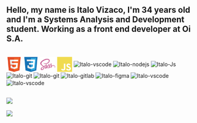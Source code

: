 ## Hello, my name is Italo Vizaco, I'm 34 years old and I'm a Systems Analysis and Development student. Working as a front end developer at Oi S.A.

<div style="display: inline_block"><br>

  <img align="center" alt="Italo-HTML" height="40" width="40" src="https://raw.githubusercontent.com/devicons/devicon/master/icons/html5/html5-original.svg">
  <img align="center" alt="Italo-CSS" height="40" width="40" src="https://raw.githubusercontent.com/devicons/devicon/master/icons/css3/css3-original.svg">
  <img align="center" alt="Italo-sass" height="40" width="40" src="https://raw.githubusercontent.com/devicons/devicon/master/icons/sass/sass-original.svg">
  <img align="center" alt="Italo-Js" height="40" width="40" src="https://raw.githubusercontent.com/devicons/devicon/master/icons/javascript/javascript-plain.svg">
  <img align="center" alt="Italo-vscode" height="40" width="40"  src="https://cdn.jsdelivr.net/gh/devicons/devicon/icons/bootstrap/bootstrap-plain-wordmark.svg" />
  <img align="center" alt="Italo-nodejs" height="40" width="40" src="https://cdn.jsdelivr.net/gh/devicons/devicon/icons/nodejs/nodejs-original.svg" />
  <img align="center" alt="Italo-Js" height="40" width="40" src="https://cdn.jsdelivr.net/gh/devicons/devicon/icons/php/php-original.svg" />
  <img align="center" alt="Italo-git" height="40" width="40" src="https://cdn.jsdelivr.net/gh/devicons/devicon/icons/wordpress/wordpress-plain.svg">
  <img align="center" alt="Italo-git" height="40" width="40" src="https://cdn.jsdelivr.net/gh/devicons/devicon/icons/git/git-plain.svg">
  <img align="center" alt="Italo-gitlab" height="40" width="40" src="https://cdn.jsdelivr.net/gh/devicons/devicon/icons/gitlab/gitlab-plain-wordmark.svg" />
  <img align="center" alt="Italo-figma" height="40" width="40" src="https://cdn.jsdelivr.net/gh/devicons/devicon/icons/figma/figma-original.svg" />
  <img align="center" alt="Italo-vscode" height="40" width="40"  src="https://cdn.jsdelivr.net/gh/devicons/devicon/icons/vscode/vscode-original.svg" />
  <img align="center" alt="Italo-vscode" height="40" width="40"  src="https://cdn.jsdelivr.net/gh/devicons/devicon/icons/mysql/mysql-original-wordmark.svg" />

</div>

  ##

</div>

<div>
  <a href = "mailto:italovizaco@gmail.com"><img src="https://img.shields.io/badge/-Gmail-%23333?style=for-the-badge&logo=gmail&logoColor=white" target="_blank"></a>
  
  <a href="https://www.linkedin.com/in/italovizaco/" target="_blank"><img src="https://img.shields.io/badge/-LinkedIn-%230077B5?style=for-the-badge&logo=linkedin&logoColor=white" target="_blank"></a> 
</div>
